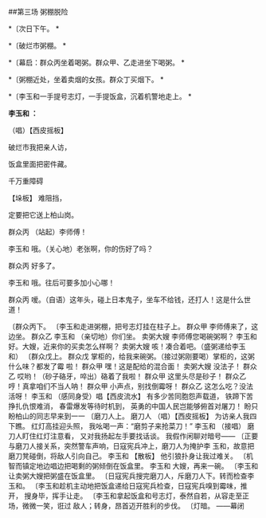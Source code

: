 ##第三场 粥棚脱险 

*〔次日下午。 *

*〔破烂市粥棚。 *

*〔幕启：群众丙坐着喝粥。群众甲、乙走进坐下喝粥。 *


*〔粥棚近处，坐着卖烟的女孩。群众丁买烟下。 *


*〔李玉和一手提号志灯，一手提饭盒，沉着机警地走上。 *


**李玉和 ：**


（唱）【西皮摇板】 

破烂市我把亲人访， 

饭盒里面把密件藏。 

千万重障碍 

【垛板】 
难阻挡， 

定要把它送上柏山岗。 

群众丙 （站起）李师傅！  

李玉和 哦。（关心地）老张啊，你的伤好了吗？ 

群众丙 好多了。 

李玉和 哦。往后可要多加小心哪！ 

群众丙 嗳。（自语）这年头，碰上日本鬼子，坐车不给钱，还打人！这是什么世 
道！ 

〔群众丙下。 
〔李玉和走进粥棚，把号志灯挂在柱子上。 
群众甲 
李师傅来了，这边坐。 
群众乙 
李玉和 （亲切地）你们坐。 
卖粥大嫂 李师傅您喝碗粥啊？ 
李玉和 好。大嫂，近来你的买卖怎么样啊？ 
卖粥大嫂 咳！凑合着吧。（盛粥递给李玉和） 
〔群众戊上。 
群众戊 掌柜的，给我来碗粥。（接过粥刚要喝）掌柜的，这粥什么味？都发了霉 
啦！ 
群众甲 嘿！这是配给的混合面！ 
卖粥大嫂 没法子！ 
群众乙 哎哟！（砂子硌牙，啐出）硌着了我啦！ 
群众甲 这里头尽是砂子！ 
群众乙 哼！真拿咱们不当人呐！ 
群众甲 小声点，别找倒霉呀！ 
群众乙 这怎么吃？没法活呀！ 
李玉和 （感同身受）唱【西皮流水】 
有多少苦同胞怨声载道， 
铁蹄下苦挣扎仇恨难消， 
春雷爆发等待时机到， 
英勇的中国人民岂能够俯首对屠刀！ 
盼只盼柏山的同志早来到一一 
〔磨刀人上。 
磨刀人 （唱）【西皮摇板】 
为访亲人我四下瞧。 
红灯高挂迎头照， 
我吆喝一声：“磨剪子来抢菜刀！” 
李玉和 （接唱） 
磨刀人盯住红灯注意看， 
又对我扬起左手要找话谈。 
我假作闲聊对暗号—— 
〔正要与磨刀人接关系，突然警车声响，日寇宪兵冲上，磨刀人为掩护李 
玉和，故意把磨刀凳碰倒，将敌人引向自己。 
李玉和 【散板】 
他引狼扑身让我过难关。 
〔机智而镇定地边唱边把喝剩的粥倾倒在饭盒里。 
李玉和 大嫂，再来一碗。 
〔李玉和让卖粥大嫂把粥盛在饭盒里。 
〔日寇宪兵搜完磨刀人，斥磨刀人下。转而检查李玉和。 
〔李玉和趁机主动地把饭盒递给日寇宪兵检查，日寇宪兵嗅到霉味，推开， 
搜身毕，挥手让走。 
〔李玉和拿起饭盒和号志灯，泰然自若，从容走至正场，微微一笑，诳过 
敌人；转身，昂首迈开胜利的步伐。 
〔灯暗。 
——幕闭 
